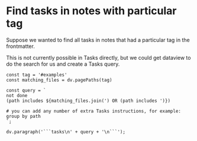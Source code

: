# Find tasks in notes with particular tag

Suppose we wanted to find all tasks in notes that had a particular tag in the frontmatter.

This is not currently possible in Tasks directly, but we could get dataview to do the search for us and create a Tasks query.

```dataviewjs
const tag = '#examples'
const matching_files = dv.pagePaths(tag)

const query = `
not done
(path includes ${matching_files.join(') OR (path includes ')})

# you can add any number of extra Tasks instructions, for example:
group by path
`;

dv.paragraph('```tasks\n' + query + '\n```');
```
